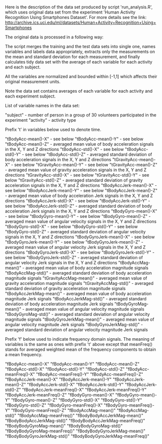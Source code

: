 Here is the description of the data set produced by script 'run_analysis.R', which uses original data set from the experiment 'Human Activity Recognition Using Smartphones Dataset'. For more details see the link:
http://archive.ics.uci.edu/ml/datasets/Human+Activity+Recognition+Using+Smartphones

The original data is processed in a following way:

The script merges the training and the test data sets into single one, names variables and labels data appropriately, extracts only the measurements on the mean and standard deviation for each measurement, and finally calculates tidy data set with the average of each variable for each activity and each subject.

All the variables are normalized and bounded within [-1,1] which affects their original measurement units.

Note the data set contains averages of each variable for each activity and each experiment subject.

List of variable names in the data set:

"subject" - number of person in a group of 30 volunteers participated in the experiment
"activity" - activity type

Prefix 't' in variables below used to denote time.

"tBodyAcc-mean()-X" - see below
"tBodyAcc-mean()-Y" - see below
"tBodyAcc-mean()-Z" - averaged mean value of body acceleration signals in the X, Y and Z directions
"tBodyAcc-std()-X" - see below
"tBodyAcc-std()-Y" - see below
"tBodyAcc-std()-Z" - averaged standard deviation of body acceleration signals in the X, Y and Z directions
"tGravityAcc-mean()-X" - see below
"tGravityAcc-mean()-Y" - see below
"tGravityAcc-mean()-Z" - averaged mean value of gravity acceleration signals in the X, Y and Z directions
"tGravityAcc-std()-X" - see below
"tGravityAcc-std()-Y" - see below
"tGravityAcc-std()-Z" - averaged standard deviation of gravity acceleration signals in the X, Y and Z directions
"tBodyAccJerk-mean()-X" - see below
"tBodyAccJerk-mean()-Y" - see below
"tBodyAccJerk-mean()-Z" - averaged mean value of body acceleration Jerk signals in the X, Y and Z directions
"tBodyAccJerk-std()-X" - see below
"tBodyAccJerk-std()-Y" - see below
"tBodyAccJerk-std()-Z" - averaged standard deviation of body acceleration Jerk signals in the X, Y and Z directions
"tBodyGyro-mean()-X" - see below
"tBodyGyro-mean()-Y" - see below
"tBodyGyro-mean()-Z" - averaged mean value of angular velocity signals in the X, Y and Z directions
"tBodyGyro-std()-X" - see below
"tBodyGyro-std()-Y" - see below
"tBodyGyro-std()-Z" - averaged standard deviation of angular velocity signals in the X, Y and Z directions
"tBodyGyroJerk-mean()-X" - see below
"tBodyGyroJerk-mean()-Y" - see below
"tBodyGyroJerk-mean()-Z" - averaged mean value of angular velocity Jerk signals in the X, Y and Z directions
"tBodyGyroJerk-std()-X" - see below
"tBodyGyroJerk-std()-Y" - see below
"tBodyGyroJerk-std()-Z" - averaged standard deviation of angular velocity Jerk signals in the X, Y and Z directions
"tBodyAccMag-mean()" - averaged mean value of body acceleration magnitude signals
"tBodyAccMag-std()" - averaged standard deviation of body acceleration magnitude signals
"tGravityAccMag-mean()" - averaged mean value of gravity acceleration magnitude signals
"tGravityAccMag-std()" - averaged standard deviation of gravity acceleration magnitude signals
"tBodyAccJerkMag-mean()" - averaged mean value of body acceleration magnitude Jerk signals
"tBodyAccJerkMag-std()" - averaged standard deviation of body acceleration magnitude Jerk signals
"tBodyGyroMag-mean()" - averaged mean value of angular velocity magnitude signals
"tBodyGyroMag-std()" - averaged standard deviation of angular velocity magnitude signals
"tBodyGyroJerkMag-mean()" - averaged mean value of angular velocity magnitude Jerk signals
"tBodyGyroJerkMag-std()" - averaged standard deviation of angular velocity magnitude Jerk signals

Prefix 'f' below used to indicate frequency domain signals. The meaning of variables is the same as ones with prefix 't' above except that meanFreq() stands for averaged weighted mean of the frequency components to obtain a mean frequency.
 
"fBodyAcc-mean()-X"
"fBodyAcc-mean()-Y"
"fBodyAcc-mean()-Z"
"fBodyAcc-std()-X"
"fBodyAcc-std()-Y"
"fBodyAcc-std()-Z"
"fBodyAcc-meanFreq()-X"
"fBodyAcc-meanFreq()-Y"
"fBodyAcc-meanFreq()-Z"
"fBodyAccJerk-mean()-X"
"fBodyAccJerk-mean()-Y"
"fBodyAccJerk-mean()-Z"
"fBodyAccJerk-std()-X"
"fBodyAccJerk-std()-Y"
"fBodyAccJerk-std()-Z"
"fBodyAccJerk-meanFreq()-X"
"fBodyAccJerk-meanFreq()-Y"
"fBodyAccJerk-meanFreq()-Z"
"fBodyGyro-mean()-X"
"fBodyGyro-mean()-Y"
"fBodyGyro-mean()-Z"
"fBodyGyro-std()-X"
"fBodyGyro-std()-Y"
"fBodyGyro-std()-Z"
"fBodyGyro-meanFreq()-X"
"fBodyGyro-meanFreq()-Y"
"fBodyGyro-meanFreq()-Z"
"fBodyAccMag-mean()"
"fBodyAccMag-std()"
"fBodyAccMag-meanFreq()"
"fBodyBodyAccJerkMag-mean()"
"fBodyBodyAccJerkMag-std()"
"fBodyBodyAccJerkMag-meanFreq()"
"fBodyBodyGyroMag-mean()"
"fBodyBodyGyroMag-std()"
"fBodyBodyGyroMag-meanFreq()"
"fBodyBodyGyroJerkMag-mean()"
"fBodyBodyGyroJerkMag-std()"
"fBodyBodyGyroJerkMag-meanFreq()"